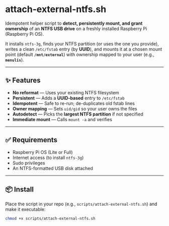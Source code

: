 # attach-external-ntfs.sh

Idempotent helper script to **detect, persistently mount, and grant ownership** of an **NTFS USB drive** on a freshly installed Raspberry Pi (Raspberry Pi OS).

It installs `ntfs-3g`, finds your NTFS partition (or uses the one you provide), writes a clean `/etc/fstab` entry (by **UUID**), and mounts it at a chosen mount point (default **`/mnt/external`**) with ownership mapped to your user (e.g., **`menulis`**).

---

## ✨ Features

- **No reformat** — Uses your existing NTFS filesystem  
- **Persistent** — Adds a **UUID-based** entry to `/etc/fstab`  
- **Idempotent** — Safe to re-run; de-duplicates old fstab lines  
- **Owner mapping** — Sets `uid/gid` so your user owns the files  
- **Autodetect** — Picks the **largest NTFS partition** if not specified  
- **Immediate mount** — Calls `mount -a` and verifies  

---

## ✅ Requirements

- Raspberry Pi OS (Lite or Full)
- Internet access (to install `ntfs-3g`)
- Sudo privileges
- An NTFS-formatted USB disk attached

---

## 📦 Install

Place the script in your repo (e.g., `scripts/attach-external-ntfs.sh`) and make it executable:

```bash
chmod +x scripts/attach-external-ntfs.sh
